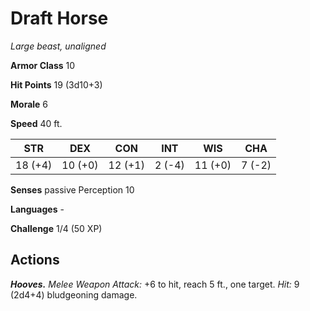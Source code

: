 
# Draft Horse

*Large beast, unaligned*

**Armor Class** 10

**Hit Points** 19 (3d10+3)

**Morale** 6

**Speed** 40 ft.

| STR     | DEX     | CON     | INT    | WIS     | CHA    |
|---------|---------|---------|--------|---------|--------|
| 18 (+4) | 10 (+0) | 12 (+1) | 2 (-4) | 11 (+0) | 7 (-2) |

**Senses** passive Perception 10

**Languages** -

**Challenge** 1/4 (50 XP)

## Actions

***Hooves.*** *Melee Weapon Attack:* +6 to hit, reach 5 ft., one target. *Hit:* 9 (2d4+4) bludgeoning damage.
